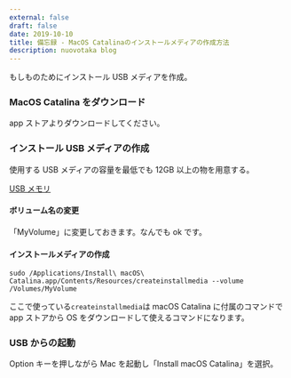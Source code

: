 ```yaml
---
external: false
draft: false
date: 2019-10-10
title: 備忘録 - MacOS Catalinaのインストールメディアの作成方法
description: nuovotaka blog
---
```


もしものためにインストール USB メディアを作成。

### MacOS Catalina をダウンロード

app ストアよりダウンロードしてください。

### インストール USB メディアの作成

使用する USB メディアの容量を最低でも 12GB 以上の物を用意する。

[USB メモリ](https://www.amazon.co.jp/%E3%82%B5%E3%83%B3%E3%83%87%E3%82%A3%E3%82%B9%E3%82%AF-USB%E3%83%A1%E3%83%A2%E3%83%AA-SanDisk-%E8%AA%AD%E5%8F%96%E6%9C%80%E5%A4%A7130MB-SDCZ48-064G-JA57/dp/B08591GKBT/ref=sr_1_2?crid=1FCLUQ58M9IUX&keywords=usb%E3%83%A1%E3%83%A2%E3%83%AA&qid=1688410881&refinements=p_72%3A2150400051%2Cp_n_feature_four_browse-bin%3A2225479051%7C2225480051%2Cp_89%3ASanDisk%2Cp_n_feature_browse-bin%3A16917273051&rnid=16917213051&s=computers&sprefix=us%2Caps%2C281&sr=1-2)

#### ボリューム名の変更

「MyVolume」に変更しておきます。なんでも ok です。

#### インストールメディアの作成

```
sudo /Applications/Install\ macOS\ Catalina.app/Contents/Resources/createinstallmedia --volume /Volumes/MyVolume
```

ここで使っている`createinstallmedia`は macOS Catalina に付属のコマンドで app ストアから OS をダウンロードして使えるコマンドになります。

### USB からの起動

Option キーを押しながら Mac を起動し「Install macOS Catalina」を選択。
